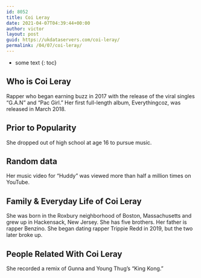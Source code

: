 ```yaml
---
id: 8052
title: Coi Leray
date: 2021-04-07T04:39:44+00:00
author: victor
layout: post
guid: https://ukdataservers.com/coi-leray/
permalink: /04/07/coi-leray/
---
```


* some text
{: toc}


## Who is Coi Leray



Rapper who began earning buzz in 2017 with the release of the viral singles &#8220;G.A.N&#8221; and &#8220;Pac Girl.&#8221; Her first full-length album, Everythingcoz, was released in March 2018.

                
                
                
## Prior to Popularity



She dropped out of high school at age 16 to pursue music. 

                
                
                
## Random data



Her music video for &#8220;Huddy&#8221; was viewed more than half a million times on YouTube. 

                
                
                
## Family & Everyday Life of Coi Leray



She was born in the Roxbury neighborhood of Boston, Massachusetts and grew up in Hackensack, New Jersey. She has five brothers. Her father is rapper Benzino. She began dating rapper Trippie Redd in 2019, but the two later broke up.

                
                
                
## People Related With Coi Leray



She recorded a remix of Gunna and Young Thug&#8217;s &#8220;King Kong.&#8221; 

                
              
            
          
          
          